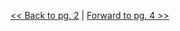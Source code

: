 

[<< Back to pg. 2](https://github.com/hipstas/aapb-july-2017-demo/blob/master/02_attk.utils_demo.ipynb) \| [Forward to pg. 4 >>]()
